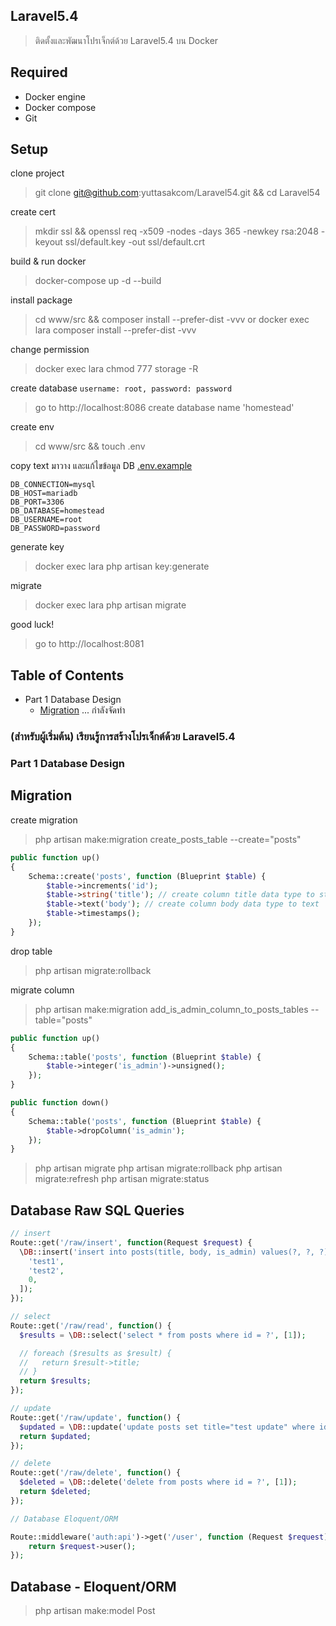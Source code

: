 ## Laravel5.4
> ติดตั้งและพัฒนาโปรเจ็กต์ด้วย Laravel5.4 บน Docker

## Required
- Docker engine
- Docker compose
- Git

## Setup
clone project
> git clone git@github.com:yuttasakcom/Laravel54.git && cd Laravel54

create cert
> mkdir ssl && openssl req -x509 -nodes -days 365 -newkey rsa:2048 -keyout ssl/default.key -out ssl/default.crt

build & run docker
> docker-compose up -d --build

install package
> cd www/src && composer install --prefer-dist -vvv
or
> docker exec lara composer install --prefer-dist -vvv

change permission
> docker exec lara chmod 777 storage -R

create database `username: root, password: password`
> go to http://localhost:8086 create database name 'homestead'

create env
> cd www/src && touch .env

copy text มาวาง และแก้ไขข้อมูล DB [.env.example](https://raw.githubusercontent.com/laravel/laravel/master/.env.example)
```
DB_CONNECTION=mysql
DB_HOST=mariadb
DB_PORT=3306
DB_DATABASE=homestead
DB_USERNAME=root
DB_PASSWORD=password
```

generate key
> docker exec lara php artisan key:generate

migrate
> docker exec lara php artisan migrate

good luck!
> go to http://localhost:8081

## Table of Contents
- Part 1 Database Design
  - [Migration](#migration)
... กำลังจัดทำ

### (สำหรับผู้เริ่มต้น) เรียนรู้การสร้างโปรเจ็กต์ด้วย Laravel5.4<br>
### Part 1 Database Design
## Migration
create migration
> php artisan make:migration create_posts_table --create="posts"

```php
public function up()
{
    Schema::create('posts', function (Blueprint $table) {
        $table->increments('id');
        $table->string('title'); // create column title data type to string
        $table->text('body'); // create column body data type to text
        $table->timestamps();
    });
}
```

drop table
> php artisan migrate:rollback

migrate column
> php artisan make:migration add_is_admin_column_to_posts_tables --table="posts"
```php
public function up()
{
    Schema::table('posts', function (Blueprint $table) {
        $table->integer('is_admin')->unsigned();
    });
}

public function down()
{
    Schema::table('posts', function (Blueprint $table) {
        $table->dropColumn('is_admin');
    });
}
```
> php artisan migrate
> php artisan migrate:rollback
> php artisan migrate:refresh
> php artisan migrate:status

## Database Raw SQL Queries
```php
// insert
Route::get('/raw/insert', function(Request $request) {
  \DB::insert('insert into posts(title, body, is_admin) values(?, ?, ?)', [
    'test1',
    'test2',
    0,
  ]);
});

// select
Route::get('/raw/read', function() {
  $results = \DB::select('select * from posts where id = ?', [1]);

  // foreach ($results as $result) {
  //   return $result->title;
  // }
  return $results;
});

// update
Route::get('/raw/update', function() {
  $updated = \DB::update('update posts set title="test update" where id = ?', [1]);
  return $updated;
});

// delete
Route::get('/raw/delete', function() {
  $deleted = \DB::delete('delete from posts where id = ?', [1]);
  return $deleted;
});

// Database Eloquent/ORM

Route::middleware('auth:api')->get('/user', function (Request $request) {
    return $request->user();
});
```

## Database - Eloquent/ORM
> php artisan make:model Post